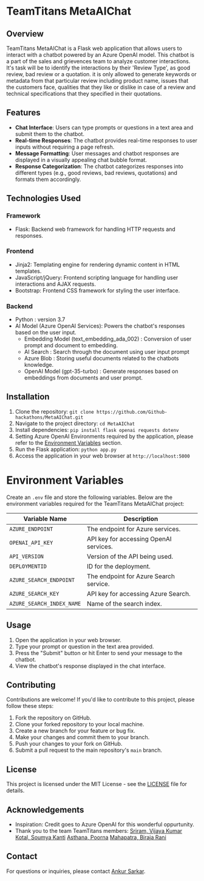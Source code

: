 # TeamTitans MetaAIChat

## Overview
TeamTitans MetaAIChat is a Flask web application that allows users to interact with a chatbot powered by an Azure OpenAI model. This chatbot is a part of the sales and grievences team to analyze customer interactions. It's task will be to identify the interactions by their 'Review Type', as good review, bad review or a quotation. it is only allowed to generate keywords or metadata from that particular review including product name, issues that the customers face, qualities that they like or dislike in case of a review and technical specifications that they specified in their quotations.

## Features
- **Chat Interface**: Users can type prompts or questions in a text area and submit them to the chatbot.
- **Real-time Responses**: The chatbot provides real-time responses to user inputs without requiring a page refresh.
- **Message Formatting**: User messages and chatbot responses are displayed in a visually appealing chat bubble format.
- **Response Categorization**: The chatbot categorizes responses into different types (e.g., good reviews, bad reviews, quotations) and formats them accordingly.

## Technologies Used
### Framework
- Flask: Backend web framework for handling HTTP requests and responses.
### Frontend
- Jinja2: Templating engine for rendering dynamic content in HTML templates.
- JavaScript/jQuery: Frontend scripting language for handling user interactions and AJAX requests.
- Bootstrap: Frontend CSS framework for styling the user interface.
### Backend
- Python : version 3.7
- AI Model (Azure OpenAI Services): Powers the chatbot's responses based on the user input.
    - Embedding Model (text_embedding_ada_002) : Conversion of user prompt and document to embedding.
    - AI Search : Search through the document using user input prompt
    - Azure Blob : Storing useful documents related to the chatbots knowledge.
    - OpenAI Model (gpt-35-turbo) : Generate responses based on embeddings from documents and user prompt.

## Installation
1. Clone the repository: `git clone https://github.com/Github-hackathons/MetaAIChat.git`
2. Navigate to the project directory: `cd MetaAIChat`
3. Install dependencies: `pip install flask openai requests dotenv`
4. Setting Azure OpenAI Environments required by the application, please refer to the [Environment Variables](#environment-variables) section.
4. Run the Flask application: `python app.py`
5. Access the application in your web browser at `http://localhost:5000`

# Environment Variables

Create an `.env` file and store the following variables.
Below are the environment variables required for the TeamTitans MetaAIChat project:

| Variable Name             | Description                            |
|-----------------------    |----------------------------------------|
| `AZURE_ENDPOINT`          | The endpoint for Azure services.       |
| `OPENAI_API_KEY`          | API key for accessing OpenAI services. |
| `API_VERSION`             | Version of the API being used.         |
| `DEPLOYMENTID`            | ID for the deployment.                 |
| `AZURE_SEARCH_ENDPOINT`   | The endpoint for Azure Search service. |
| `AZURE_SEARCH_KEY`        | API key for accessing Azure Search.    |
| `AZURE_SEARCH_INDEX_NAME` | Name of the search index.              |

## Usage
1. Open the application in your web browser.
2. Type your prompt or question in the text area provided.
3. Press the "Submit" button or hit Enter to send your message to the chatbot.
4. View the chatbot's response displayed in the chat interface.

## Contributing
Contributions are welcome! If you'd like to contribute to this project, please follow these steps:
1. Fork the repository on GitHub.
2. Clone your forked repository to your local machine.
3. Create a new branch for your feature or bug fix.
4. Make your changes and commit them to your branch.
5. Push your changes to your fork on GitHub.
6. Submit a pull request to the main repository's `main` branch.

## License
This project is licensed under the MIT License - see the [LICENSE](LICENSE) file for details.

## Acknowledgements
- Inspiration: Credit goes to Azure OpenAI for this wonderful oppurtunity. 
- Thank you to the team TeamTitans members:
    [Sriram, Vijaya Kumar](mailto:vijaya-kumar.sriram@capgemini.com)
    [Kotal, Soumya Kanti](mailto:soumya-kanti.kotal@capgemini.com)
    [Asthana, Poorna](mailto:poorna.asthana@capgemini.com)
    [Mahapatra, Biraja Rani](mailto:biraja-rani.mahapatra@capgemini.com)

## Contact
For questions or inquiries, please contact [Ankur Sarkar](mailto:ankur.sarkar@capgemini.com).
